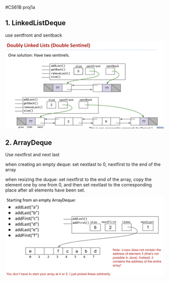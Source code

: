 #CS61B proj1a

## 1. LinkedListDeque

use sentfront and sentback

<img src="1.png" alt="image-20210805222021895" style="zoom:50%;" />

## 2. ArrayDeque

Use nextfirst and next last

when creating an empty deque: set nextlast to 0, nextfirst to the end of the array

when resizing the duque: set nextfirst to the end of the array, copy the element one by one from 0, and then set nextlast to the corresponding place after all elements have been set.

![image-20210809153220505](2.png)